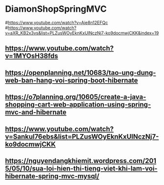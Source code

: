 # DiamonShopSpringMVC
#https://www.youtube.com/watch?v=Aie8n12EFQc
#https://www.youtube.com/watch?v=aXR_KB2x3vs&list=PLZusWOyEknKxUlNczNj7-ko9docmwjCKK&index=19
## https://www.youtube.com/watch?v=1MYOsH38fds
## https://openplanning.net/10683/tao-ung-dung-web-ban-hang-voi-spring-boot-hibernate
## https://o7planning.org/10605/create-a-java-shopping-cart-web-application-using-spring-mvc-and-hibernate
## https://www.youtube.com/watch?v=Sankul76ebs&list=PLZusWOyEknKxUlNczNj7-ko9docmwjCKK
## https://nguyendangkhiemit.wordpress.com/2015/05/10/sua-loi-hien-thi-tieng-viet-khi-lam-voi-hibernate-spring-mvc-mysql/
